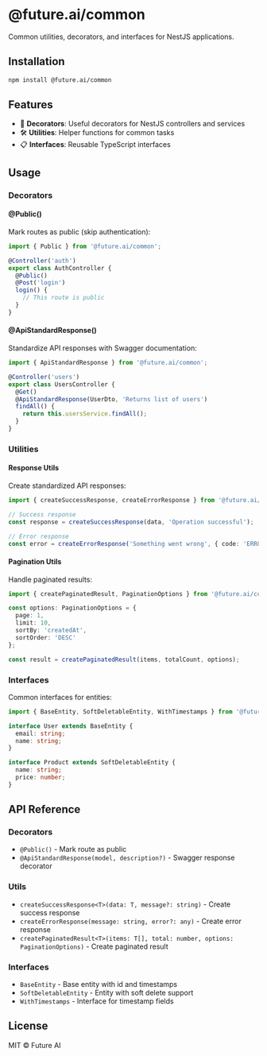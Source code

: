 # @future.ai/common

Common utilities, decorators, and interfaces for NestJS applications.

## Installation

```bash
npm install @future.ai/common
```

## Features

- 🎯 **Decorators**: Useful decorators for NestJS controllers and services
- 🛠️ **Utilities**: Helper functions for common tasks
- 📋 **Interfaces**: Reusable TypeScript interfaces

## Usage

### Decorators

#### @Public()

Mark routes as public (skip authentication):

```typescript
import { Public } from '@future.ai/common';

@Controller('auth')
export class AuthController {
  @Public()
  @Post('login')
  login() {
    // This route is public
  }
}
```

#### @ApiStandardResponse()

Standardize API responses with Swagger documentation:

```typescript
import { ApiStandardResponse } from '@future.ai/common';

@Controller('users')
export class UsersController {
  @Get()
  @ApiStandardResponse(UserDto, 'Returns list of users')
  findAll() {
    return this.usersService.findAll();
  }
}
```

### Utilities

#### Response Utils

Create standardized API responses:

```typescript
import { createSuccessResponse, createErrorResponse } from '@future.ai/common';

// Success response
const response = createSuccessResponse(data, 'Operation successful');

// Error response
const error = createErrorResponse('Something went wrong', { code: 'ERR001' });
```

#### Pagination Utils

Handle paginated results:

```typescript
import { createPaginatedResult, PaginationOptions } from '@future.ai/common';

const options: PaginationOptions = {
  page: 1,
  limit: 10,
  sortBy: 'createdAt',
  sortOrder: 'DESC'
};

const result = createPaginatedResult(items, totalCount, options);
```

### Interfaces

Common interfaces for entities:

```typescript
import { BaseEntity, SoftDeletableEntity, WithTimestamps } from '@future.ai/common';

interface User extends BaseEntity {
  email: string;
  name: string;
}

interface Product extends SoftDeletableEntity {
  name: string;
  price: number;
}
```

## API Reference

### Decorators

- `@Public()` - Mark route as public
- `@ApiStandardResponse(model, description?)` - Swagger response decorator

### Utils

- `createSuccessResponse<T>(data: T, message?: string)` - Create success response
- `createErrorResponse(message: string, error?: any)` - Create error response
- `createPaginatedResult<T>(items: T[], total: number, options: PaginationOptions)` - Create paginated result

### Interfaces

- `BaseEntity` - Base entity with id and timestamps
- `SoftDeletableEntity` - Entity with soft delete support
- `WithTimestamps` - Interface for timestamp fields

## License

MIT © Future AI